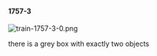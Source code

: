 #### 1757-3
![train-1757-3-0.png](https://github.com/lil-lab/nlvr/raw/master/nlvr/train/images/64/train-1757-3-0.png "train-1757-3-0.png")

there is a grey box with exactly two objects